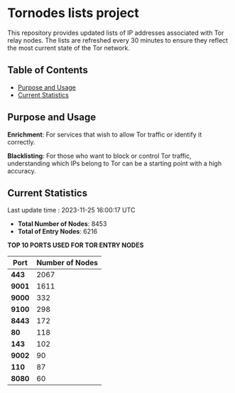 # Tornodes lists project

This repository provides updated lists of IP addresses associated with Tor relay nodes. The lists are refreshed every 30 minutes to ensure they reflect the most current state of the Tor network.

## Table of Contents

- [Purpose and Usage](#purpose-and-usage)
- [Current Statistics](#current-statistics)


## Purpose and Usage

**Enrichment**: For services that wish to allow Tor traffic or identify it correctly.

**Blacklisting**: For those who want to block or control Tor traffic, understanding which IPs belong to Tor can be a starting point with a high accuracy.

## Current Statistics

Last update time : 2023-11-25 16:00:17 UTC

- **Total Number of Nodes**: 8453
- **Total of Entry Nodes**: 6216

**TOP 10 PORTS USED FOR TOR ENTRY NODES**

| **Port** | **Number of Nodes** |
|------|-----------------|
| **443**   | 2067  |
| **9001**   | 1611  |
| **9000**   | 332  |
| **9100**   | 298  |
| **8443**   | 172  |
| **80**   | 118  |
| **143**   | 102  |
| **9002**   | 90  |
| **110**   | 87  |
| **8080**   | 60  |

